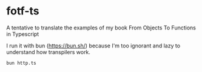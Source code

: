 # fotf-ts
A tentative to translate the examples of my book From Objects To Functions in Typescript

I run it with bun (https://bun.sh/) because I'm too ignorant and lazy to understand how transpilers work.

```
bun http.ts
```

